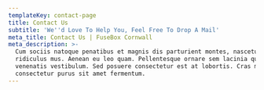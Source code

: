 ```yaml
---
templateKey: contact-page
title: Contact Us
subtitle: 'We''d Love To Help You, Feel Free To Drop A Mail'
meta_title: Contact Us | FuseBox Cornwall
meta_description: >-
  Cum sociis natoque penatibus et magnis dis parturient montes, nascetur
  ridiculus mus. Aenean eu leo quam. Pellentesque ornare sem lacinia quam
  venenatis vestibulum. Sed posuere consectetur est at lobortis. Cras mattis
  consectetur purus sit amet fermentum.
---
```

